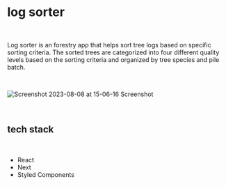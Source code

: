 # log sorter
<br>

Log sorter is an forestry app that helps sort tree logs based on specific sorting criteria. The sorted trees are categorized into four different quality levels based on the sorting criteria and organized by tree species and pile batch.

<br>

![Screenshot 2023-08-08 at 15-06-16 Screenshot](https://github.com/vokarl/capstone/assets/131611235/6b7d621c-a425-4ff3-8c4a-5421eccefefe)

<br>

tech stack
---
<br>

* React
* Next
* Styled Components
